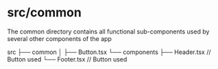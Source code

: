 # src/common

The common directory contains all functional sub-components used by several other components of the app

src
├── common
│   ├── Button.tsx
└── components
    ├── Header.tsx // Button used
    └── Footer.tsx // Button used
